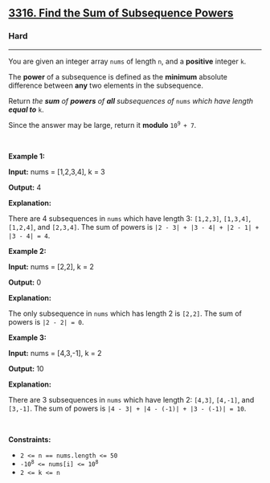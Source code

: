 <h2><a href="https://leetcode.com/problems/find-the-sum-of-subsequence-powers">3316. Find the Sum of Subsequence Powers</a></h2><h3>Hard</h3><hr><p>You are given an integer array <code>nums</code> of length <code>n</code>, and a <strong>positive</strong> integer <code>k</code>.</p>

<p>The <strong>power</strong> of a <span data-keyword="subsequence-array">subsequence</span> is defined as the <strong>minimum</strong> absolute difference between <strong>any</strong> two elements in the subsequence.</p>

<p>Return <em>the <strong>sum</strong> of <strong>powers</strong> of <strong>all</strong> subsequences of </em><code>nums</code><em> which have length</em> <strong><em>equal to</em></strong> <code>k</code>.</p>

<p>Since the answer may be large, return it <strong>modulo</strong> <code>10<sup>9 </sup>+ 7</code>.</p>

<p>&nbsp;</p>
<p><strong class="example">Example 1:</strong></p>

<div class="example-block">
<p><strong>Input:</strong> <span class="example-io">nums = [1,2,3,4], k = 3</span></p>

<p><strong>Output:</strong> <span class="example-io">4</span></p>

<p><strong>Explanation:</strong></p>

<p>There are 4 subsequences in <code>nums</code> which have length 3: <code>[1,2,3]</code>, <code>[1,3,4]</code>, <code>[1,2,4]</code>, and <code>[2,3,4]</code>. The sum of powers is <code>|2 - 3| + |3 - 4| + |2 - 1| + |3 - 4| = 4</code>.</p>
</div>

<p><strong class="example">Example 2:</strong></p>

<div class="example-block">
<p><strong>Input:</strong> <span class="example-io">nums = [2,2], k = 2</span></p>

<p><strong>Output:</strong> <span class="example-io">0</span></p>

<p><strong>Explanation:</strong></p>

<p>The only subsequence in <code>nums</code> which has length 2 is&nbsp;<code>[2,2]</code>. The sum of powers is <code>|2 - 2| = 0</code>.</p>
</div>

<p><strong class="example">Example 3:</strong></p>

<div class="example-block">
<p><strong>Input:</strong> <span class="example-io">nums = [4,3,-1], k = 2</span></p>

<p><strong>Output:</strong> <span class="example-io">10</span></p>

<p><strong>Explanation:</strong></p>

<p>There are 3 subsequences in <code>nums</code> which have length 2: <code>[4,3]</code>, <code>[4,-1]</code>, and <code>[3,-1]</code>. The sum of powers is <code>|4 - 3| + |4 - (-1)| + |3 - (-1)| = 10</code>.</p>
</div>

<p>&nbsp;</p>
<p><strong>Constraints:</strong></p>

<ul>
	<li><code>2 &lt;= n == nums.length &lt;= 50</code></li>
	<li><code>-10<sup>8</sup> &lt;= nums[i] &lt;= 10<sup>8</sup> </code></li>
	<li><code>2 &lt;= k &lt;= n</code></li>
</ul>
